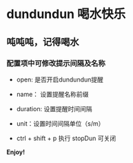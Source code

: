 # dundundun 喝水快乐

## 吨吨吨，记得喝水

### 配置项中可修改提示间隔及名称

- open: 是否开启dundundun提醒
- name： 设置提醒名称前缀
- duration: 设置提醒时间间隔
- unit：设置时间间隔单位（s/m）

- ctrl + shift + p 执行 stopDun 可关闭

**Enjoy!**
